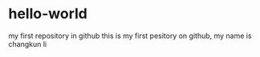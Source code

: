 # hello-world
my first repository in github
this is my first pesitory on github, my name is changkun li

